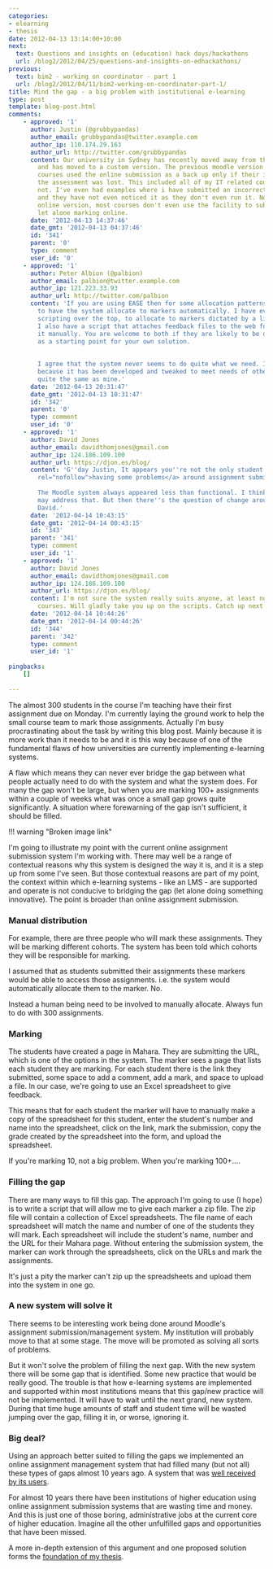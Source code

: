 ```yaml
---
categories:
- elearning
- thesis
date: 2012-04-13 13:14:00+10:00
next:
  text: Questions and insights on (education) hack days/hackathons
  url: /blog2/2012/04/25/questions-and-insights-on-edhackathons/
previous:
  text: bim2 - working on coordinator - part 1
  url: /blog2/2012/04/11/bim2-working-on-coordinator-part-1/
title: Mind the gap - a big problem with institutional e-learning
type: post
template: blog-post.html
comments:
    - approved: '1'
      author: Justin (@grubbypandas)
      author_email: grubbypandas@twitter.example.com
      author_ip: 110.174.29.163
      author_url: http://twitter.com/grubbypandas
      content: Our university in Sydney has recently moved away from the moodle model
        and has moved to a custom version. The previous moodle version that was used most
        courses used the online submission as a back up only if their initial copy of
        the assessment was lost. This included all of my IT related courses I kid you
        not. I've even had examples where i have submitted an incorrect code file in the  submission
        and they have not even noticed it as they don't even run it. Now with this new
        online version, most courses don't even use the facility to submit electronically,
        let alone marking online.
      date: '2012-04-13 14:37:46'
      date_gmt: '2012-04-13 04:37:46'
      id: '341'
      parent: '0'
      type: comment
      user_id: '0'
    - approved: '1'
      author: Peter Albion (@palbion)
      author_email: palbion@twitter.example.com
      author_ip: 121.223.33.93
      author_url: http://twitter.com/palbion
      content: 'If you are using EASE then for some allocation patterns it is possible
        to have the system allocate to markers automatically. I have even managed, by
        scripting over the top, to allocate to markers dictated by a list in a spreadsheet.
        I also have a script that attaches feedback files to the web form without my doing
        it manually. You are welcome to both if they are likely to be of any use, even
        as a starting point for your own solution.
    
    
        I agree that the system never seems to do quite what we need. In part that is
        because it has been developed and tweaked to meet needs of others that are not
        quite the same as mine.'
      date: '2012-04-13 20:31:47'
      date_gmt: '2012-04-13 10:31:47'
      id: '342'
      parent: '0'
      type: comment
      user_id: '0'
    - approved: '1'
      author: David Jones
      author_email: davidthomjones@gmail.com
      author_ip: 124.186.109.100
      author_url: https://djon.es/blog/
      content: 'G''day Justin, It appears you''re not the only student <a href="http://tallynwarner.edublogs.org/2012/04/12/assignment-submissions/"
        rel="nofollow">having some problems</a> around assignment submission.
    
        The Moodle system always appeared less than functional. I think some current work
        may address that. But then there''s the question of change around academic practice.
        David.'
      date: '2012-04-14 10:43:15'
      date_gmt: '2012-04-14 00:43:15'
      id: '343'
      parent: '341'
      type: comment
      user_id: '1'
    - approved: '1'
      author: David Jones
      author_email: davidthomjones@gmail.com
      author_ip: 124.186.109.100
      author_url: https://djon.es/blog/
      content: I'm not sure the system really suits anyone, at least not anyone with large
        courses. Will gladly take you up on the scripts. Catch up next week.
      date: '2012-04-14 10:44:26'
      date_gmt: '2012-04-14 00:44:26'
      id: '344'
      parent: '342'
      type: comment
      user_id: '1'
    
pingbacks:
    []
    
---
```

The almost 300 students in the course I'm teaching have their first assignment due on Monday. I'm currently laying the ground work to help the small course team to mark those assignments. Actually I'm busy procrastinating about the task by writing this blog post. Mainly because it is more work than it needs to be and it is this way because of one of the fundamental flaws of how universities are currently implementing e-learning systems.

A flaw which means they can never ever bridge the gap between what people actually need to do with the system and what the system does. For many the gap won't be large, but when you are marking 100+ assignments within a couple of weeks what was once a small gap grows quite significantly. A situation where forewarning of the gap isn't sufficient, it should be filled.

!!! warning "Broken image link"

I'm going to illustrate my point with the current online assignment submission system I'm working with. There may well be a range of contextual reasons why this system is designed the way it is, and it is a step up from some I've seen. But those contextual reasons are part of my point, the context within which e-learning systems - like an LMS - are supported and operate is not conducive to bridging the gap (let alone doing something innovative). The point is broader than online assignment submission.

### Manual distribution

For example, there are three people who will mark these assignments. They will be marking different cohorts. The system has been told which cohorts they will be responsible for marking.

I assumed that as students submitted their assignments these markers would be able to access those assignments. i.e. the system would automatically allocate them to the marker. No.

Instead a human being need to be involved to manually allocate. Always fun to do with 300 assignments.

### Marking

The students have created a page in Mahara. They are submitting the URL, which is one of the options in the system. The marker sees a page that lists each student they are marking. For each student there is the link they submitted, some space to add a comment, add a mark, and space to upload a file. In our case, we're going to use an Excel spreadsheet to give feedback.

This means that for each student the marker will have to manually make a copy of the spreadsheet for this student, enter the student's number and name into the spreadsheet, click on the link, mark the submission, copy the grade created by the spreadsheet into the form, and upload the spreadsheet.

If you're marking 10, not a big problem. When you're marking 100+....

### Filling the gap

There are many ways to fill this gap. The approach I'm going to use (I hope) is to write a script that will allow me to give each marker a zip file. The zip file will contain a collection of Excel spreadsheets. The file name of each spreadsheet will match the name and number of one of the students they will mark. Each spreadsheet will include the student's name, number and the URL for their Mahara page. Without entering the submission system, the marker can work through the spreadsheets, click on the URLs and mark the assignments.

It's just a pity the marker can't zip up the spreadsheets and upload them into the system in one go.

### A new system will solve it

There seems to be interesting work being done around Moodle's assignment submission/management system. My institution will probably move to that at some stage. The move will be promoted as solving all sorts of problems.

But it won't solve the problem of filling the next gap. With the new system there will be some gap that is identified. Some new practice that would be really good. The trouble is that how e-learning systems are implemented and supported within most institutions means that this gap/new practice will not be implemented. It will have to wait until the next grand, new system. During that time huge amounts of staff and student time will be wasted jumping over the gap, filling it in, or worse, ignoring it.

### Big deal?

Using an approach better suited to filling the gaps we implemented an online assignment management system that had filled many (but not all) these types of gaps almost 10 years ago. A system that was [well received by its users](http://djon.es/blog/wp-content/uploads/2008/12/oasissubmit_v3.pdf).

For almost 10 years there have been institutions of higher education using online assignment submission systems that are wasting time and money. And this is just one of those boring, administrative jobs at the current core of higher education. Imagine all the other unfulfilled gaps and opportunities that have been missed.

A more in-depth extension of this argument and one proposed solution forms the [foundation of my thesis](/blog2/research/phd-thesis/).